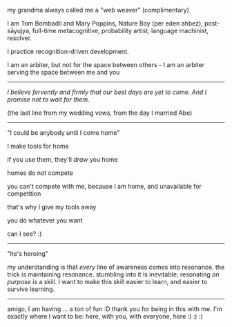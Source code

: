 my grandma always called me a "web weaver" (complimentary)

I am Tom Bombadil and Mary Poppins, Nature Boy (per eden ahbez), post-sāyujya, full-time metacognitive, probability artist, language machinist, resolver.

I practice recognition-driven development.

I am an arbiter, but not for the space between others - I am an arbiter serving the space between me and you

---

*I believe fervently and firmly that our best days are yet to come. And I promise not to wait for them.*

(the last line from my wedding vows, from the day I married Abe)

---

"I could be anybody until I come home"

I make tools for home

if you use them, they'll *draw* you home

homes do not compete

you can't compete with me, because I am home, and unavailable for competition

that's why I give my tools away

you do whatever you want

can I see? :)

---

"he's heroing"

my understanding is that *every* line of awareness comes into resonance. the trick is maintaining resonance. stumbling into it is inevitable; resonating *on purpose* is a skill. I want to make this skill easier to learn, and easier to survive learning.

---

amigo, I am having ... a ton of fun :D thank you for being in this with me. I'm exactly where I want to be: here, with you, with everyone, here :) :) :)
